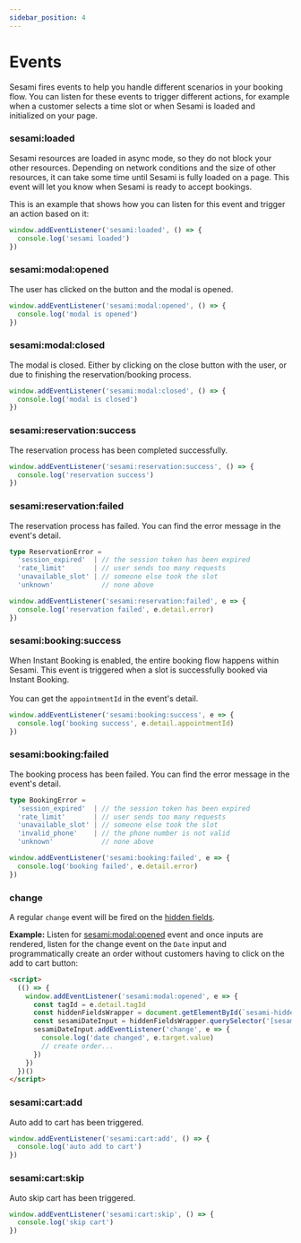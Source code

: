 ```yaml
---
sidebar_position: 4
---
```


# Events

Sesami fires events to help you handle different scenarios in your booking flow. You can listen for these events to trigger different actions, for example when a customer selects a time slot or when Sesami is loaded and initialized on your page.

### sesami:loaded
Sesami resources are loaded in async mode, so they do not block your other resources. Depending on network conditions and the size of other resources, it can take some time until Sesami is fully loaded on a page. This event will let you know when Sesami is ready to accept bookings.

This is an example that shows how you can listen for this event and trigger an action based on it:

```js
window.addEventListener('sesami:loaded', () => {
  console.log('sesami loaded')
})
```

### sesami:modal:opened
The user has clicked on the button and the modal is opened.

```js
window.addEventListener('sesami:modal:opened', () => {
  console.log('modal is opened')
})
```

### sesami:modal:closed
The modal is closed. Either by clicking on the close button with the user, or due to finishing the reservation/booking process.

```js
window.addEventListener('sesami:modal:closed', () => {
  console.log('modal is closed')
})
```

### sesami:reservation:success
The reservation process has been completed successfully.

```js
window.addEventListener('sesami:reservation:success', () => {
  console.log('reservation success')
})
```

### sesami:reservation:failed
The reservation process has failed. You can find the error message in the event's detail.

```ts
type ReservationError =
  'session_expired'  | // the session token has been expired
  'rate_limit'       | // user sends too many requests
  'unavailable_slot' | // someone else took the slot
  'unknown'            // none above
```

```js
window.addEventListener('sesami:reservation:failed', e => {
  console.log('reservation failed', e.detail.error)
})
```

### sesami:booking:success
When Instant Booking is enabled, the entire booking flow happens within Sesami. This event is triggered when a slot is successfully booked via Instant Booking.<br></br>
You can get the `appointmentId` in the event's detail.

```js
window.addEventListener('sesami:booking:success', e => {
  console.log('booking success', e.detail.appointmentId)
})
```

### sesami:booking:failed
The booking process has been failed. You can find the error message in the event's detail.

```ts
type BookingError =
  'session_expired'  | // the session token has been expired
  'rate_limit'       | // user sends too many requests
  'unavailable_slot' | // someone else took the slot
  'invalid_phone'    | // the phone number is not valid
  'unknown'            // none above
```

```js
window.addEventListener('sesami:booking:failed', e => {
  console.log('booking failed', e.detail.error)
})
```

### change

A regular `change` event will be fired on the [hidden fields](/docs/sesami-experience/quick-start/#sesami-hidden-fields).

**Example:** Listen for [sesami:modal:opened](#sesamimodalopened) event and once inputs are rendered, listen for the change event on the `Date` input and programmatically create an order without customers having to click on the add to cart button:

```html
<script>
  (() => {
    window.addEventListener('sesami:modal:opened', e => {
      const tagId = e.detail.tagId
      const hiddenFieldsWrapper = document.getElementById(`sesami-hidden-fields-${tagId}`)
      const sesamiDateInput = hiddenFieldsWrapper.querySelector('[sesami-hidden-date]')
      sesamiDateInput.addEventListener('change', e => {
        console.log('date changed', e.target.value)
        // create order... 
      })
    })
  })()
</script>
```

### sesami:cart:add
Auto add to cart has been triggered.

```js
window.addEventListener('sesami:cart:add', () => {
  console.log('auto add to cart')
})
```

### sesami:cart:skip
Auto skip cart has been triggered.

```js
window.addEventListener('sesami:cart:skip', () => {
  console.log('skip cart')
})
```
